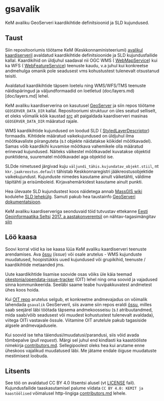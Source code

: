 # gsavalik
KeM avaliku GeoServeri kaardikihtide definitsioonid ja SLD kujundused.

## Taust
Siin repositooriumis töötame KeM (Keskkonnaministeeriumi)
[avalikul kaardiserveril](http://gsavalik.envir.ee/geoserver) avaldatud
kaardikihtide definitsioonide ja SLD kujundusfailide kallal. Kaardikihid on
üldjuhul saadaval nii OGC WMS (
[WebMapService](https://en.wikipedia.org/wiki/Web_Map_Service)) kui ka WFS (
[WebFeatureService](https://en.wikipedia.org/wiki/Web_Feature_Service))
teenuste kaudu, v.a juhul kui konkreetse andmehulga omanik pole seadusest vms
kohustustest tulenevalt otsustanud teisiti.

Avaldatud kaardikihtide täpsem loetelu ning WMS/WFS/TMS teenuste
näidispäringud ja väljundformaadid on loetletud (doc/layers.md)[doc/layers.md]
lehel.

KeM avaliku kaardiserverina on kasutusel [GeoServer](http://geoserver.org) ja
siin repos töötame `GEOSERVER_DATA_DIR` kallal. Repositooriumi struktuur on
üles seatud selliselt, et oleks võimalik kõik kaustad [src](src) alt
paigaldada kaardiserveri masinas `GEOSERVER_DATA_DIR` määratud rajale.

WMS kaardikihtide kujundused on loodud SLD (
[StyledLayerDescriptor](https://en.wikipedia.org/wiki/Styled_Layer_Descriptor))
formaadis. Kihtidele määratud vaikekujundused on üldjuhul ilma mõõtkavaliste
piiranguteta (s.t objekte näidatakse kõikidel mõõtkavadel). Samas võib
kaardikihi kuvamise mõõtkava vahemikele olla määratud erinevad kujundused.
Näiteks väikestel mõõtkavadel kuvatakse objektid punktidena, suurematel
mõõtkavadel aga objektid ise.

SLDde nimetused järgivad kuju `väljundi_tähis.kujundatav_objekt.stiil`,
nt `kkr.jaakreostus.default` tähistab Keskkonnaregistri jääkreostusobjektide
vaikekujundust. Kujunduste nimedes kasutame ainult väiketähti, väldime
täpitähti ja erisümboleid. Kirjavahemärkidest kasutame ainult punkti.

Hea ülevaate SLD kujundustest koos näidetega annab
[MassGIS wiki](https://wiki.state.ma.us/display/massgis/Home) kodulehe
[SLD lehekülg](https://wiki.state.ma.us/display/massgis/GeoServer+-+WMS+-+Styled+Layer+Descriptor+-+SLD).
Samuti pakub hea taustainfo
[GeoServeri dokumentatsioon](http://docs.geoserver.org/latest/en/user/styling/sld/index.html).

KeM avaliku kaardiserveriga seonduvaid töid tutvustav ettekanne [Eesti
Geoinformaatika Seltsi](https://www.estgis.ee) [2017. a aastakonverentsil](https://www.estgis.ee/uritused/aastakonverents/2017-2/kava/)
on nähtav-tagasimängitav [siin](https://e-gov.github.io/kem-gsavalik/doc/20170929/kem-avalik-kaardiserver.html)

## Löö kaasa
Soovi korral võid ka ise kaasa lüüa KeM avaliku kaardiserveri teenuste
arendamises. Ava [õssu](https://github.com/e-gov/kem-gsavalik/issues) (_issue_)
või osale arutelus - WMS kujunduste muudatused, hoopistükkis uued kujundused või
grupikihid, teenuste / kaardikihtide metaanded jms.

Uute kaardikihtide lisamise soovide osas võiks üle käia teemad
[okestonia/opendata-issue-tracker](https://github.com/okestonia/opendata-issue-tracker/issues)
(OIT) lehel ning oma soovid ja vajadused sinna kommunikeerida. Seeläbi saame teabe
huvipakkuvatest andmetest ühes koos hoida.

Kui [OIT repo](https://github.com/okestonia/opendata-issue-tracker/issues)
arutelus selgub, et konkreetne andmevajadus on võimalik lahendada `gsavalik`
GeoServeril, siis avame siin repos eraldi [õssu](https://github.com/e-gov/kem-gsavalik/issues),
milles saab seejärel läbi töötada täpsema andmekoosseisu (s.t atribuutandmed,
mida saab/võib seadusest või muudest kohustustest tulenevalt avaldada), viitega
OITi vastavale õssule. Viitamine OIT arutelule pakub tagasiside algsele
andmevajadusele.

Kui soovid ise teha täiendusi/muudatusi/parandusi, siis võid avada tõmbepalve
(_pull request_). Märgi sel juhul end kindlasti ka kaastööliste nimekirja
[contributors.md](contributors.md). Sellegipoolest oleks hea kui arutame enne
üheskoos vajalikud muudatused läbi. Me jätame endale õiguse muudatuste
mestimisest loobuda.

## Litsents
See töö on avaldatud CC BY 4.0 litsentsi alusel (vt [LICENSE](LICENSE) fail).
Kujundusfailide taaskasutamisel palume viidata
`CC BY 4.0: KEMIT ja kaastöölised` võimalusel http-lingiga
[contributors.md](contributors.md) lehele.

